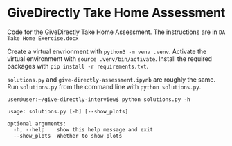 # GiveDirectly Take Home Assessment
Code for the GiveDirectly Take Home Assessment. The instructions are in `DA Take Home Exercise.docx`

Create a virtual envrionment with `python3 -m venv .venv`. Activate the virtual environment with `source .venv/bin/activate`. Install the required packages with `pip install -r requirements.txt`. 

`solutions.py` and `give-directly-assessment.ipynb` are roughly the same. Run `solutions.py` from the command line with `python solutions.py`. 

```
user@user:~/give-directly-interview$ python solutions.py -h

usage: solutions.py [-h] [--show_plots]

optional arguments:
  -h, --help    show this help message and exit
  --show_plots  Whether to show plots
```


